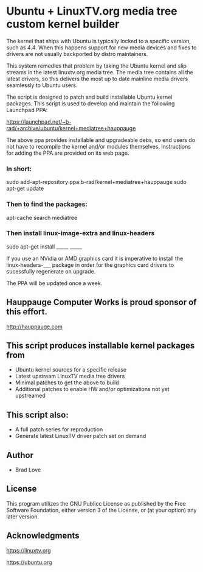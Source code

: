 # Ubuntu + LinuxTV.org media tree custom kernel builder

The kernel that ships with Ubuntu is typically locked to a specific version,
such as 4.4. When this happens support for new media devices and fixes to
drivers are not usually backported by distro maintainers.

This system remedies that problem by taking the Ubuntu kernel and slip
streams in the latest linuxtv.org media tree. The media tree contains
all the latest drivers, so this delivers the most up to date mainline
media drivers seamlessly to Ubuntu users.

The script is designed to patch and build installable Ubuntu kernel packages.
This script is used to develop and maintain the following Launchpad PPA:

https://launchpad.net/~b-rad/+archive/ubuntu/kernel+mediatree+hauppauge

The above ppa provides installable and upgradeable debs, so end users do
not have to recompile the kernel and/or modules themselves. Instructions
for adding the PPA are provided on its web page.

### In short:

sudo add-apt-repository ppa:b-rad/kernel+mediatree+hauppauge
sudo apt-get update

### Then to find the packages:

apt-cache search mediatree

### Then install linux-image-extra and linux-headers

sudo apt-get install _____ _____

If you use an NVidia or AMD graphics card it is imperative to install
the linux-headers-___ package in order for the graphics card drivers
to sucessfully regenerate on upgrade.

The PPA will be updated once a week.

## Hauppauge Computer Works is proud sponsor of this effort.

http://hauppauge.com


## This script produces installable kernel packages from
 * Ubuntu kernel sources for a specific release
 * Latest upstream LinuxTV media tree drivers
 * Minimal patches to get the above to build
 * Additional patches to enable HW and/or optimizations not yet upstreamed


## This script also:
 * A full patch series for reproduction
 *  Generate latest LinuxTV driver patch set on demand


## Author
 * Brad Love <brad at nextdimension dot cc>


## License

This program utilizes the GNU Publicc License as published by the Free Software
Foundation, either version 3 of the License, or (at your option) any later version.


## Acknowledgments

https://linuxtv.org

https://ubuntu.org
